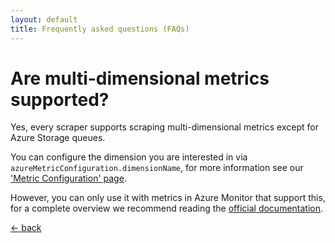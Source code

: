 ```yaml
---
layout: default
title: Frequently asked questions (FAQs)
---
```


# Are multi-dimensional metrics supported?

Yes, every scraper supports scraping multi-dimensional metrics except for Azure Storage queues.

You can configure the dimension you are interested in via `azureMetricConfiguration.dimensionName`, for more information see our ['Metric Configuration' page](/configuration/v1.x/metrics/#metrics).

However, you can only use it with metrics in Azure Monitor that support this, for a complete overview we recommend reading the [official documentation](https://docs.microsoft.com/en-us/azure/azure-monitor/platform/metrics-supported).

[&larr; back](/)